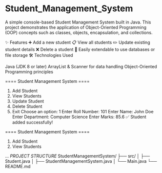 # Student_Management_System
A simple console-based Student Management System built in Java.
This project demonstrates the application of Object-Oriented Programming (OOP) concepts such as classes, objects, encapsulation, and collections.

✨ Features
➕ Add a new student
📋 View all students
✏️ Update existing student details
❌ Delete a student
💾 Easily extendable to use databases or file storage
🛠️ Technologies Used

Java (JDK 8 or later)
ArrayList & Scanner for data handling
Object-Oriented Programming principles

==== Student Management System ====
1. Add Student
2. View Students
3. Update Student
4. Delete Student
5. Exit
Choose an option: 1
Enter Roll Number: 101
Enter Name: John Doe
Enter Department: Computer Science
Enter Marks: 85.6
✅ Student added successfully!

==== Student Management System ====
1. Add Student
2. View Students

...
*PROJECT STRUCTURE*
StudentManagementSystem/
 ├── src/
 │    ├── Student.java
 │    ├── StudentManagementSystem.java
 │    └── Main.java
 └── README.md
